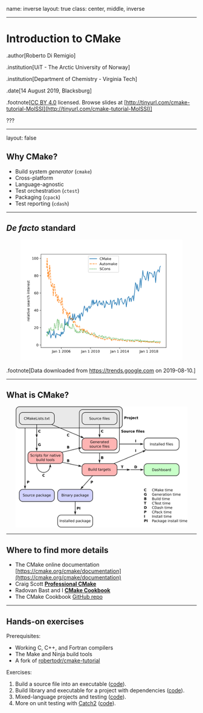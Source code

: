 name: inverse
layout: true
class: center, middle, inverse

---

# Introduction to CMake

.author[Roberto Di Remigio]

.institution[UiT - The Arctic University of Norway]

.institution[Department of Chemistry - Virginia Tech]

.date[14 August 2019, Blacksburg]

.footnote[[CC BY 4.0](https://creativecommons.org/licenses/by/4.0/) licensed.
Browse slides at [http://tinyurl.com/cmake-tutorial-MolSSI](http://tinyurl.com/cmake-tutorial-MolSSI)]

???

---
layout: false

## Why CMake?

- Build system _generator_ (`cmake`)
- Cross-platform
- Language-agnostic
- Test orchestration (`ctest`)
- Packaging (`cpack`)
- Test reporting (`cdash`)

---

## _De facto_ standard

<p style="text-align:center;"><img alt="CMake times" src="figures/trends/2019-08-10_trends.png" style="width: 85%"></p>
<p style="clear: both;">

.footnote[Data downloaded from https://trends.google.com on 2019-08-10.]

---

## What is CMake?

<p style="text-align:center;"><img alt="CMake times" src="figures/cmake-times/cmake-times.jpg" style="width: 90%"></p>
<p style="clear: both;">

---

## Where to find more details

- The CMake online documentation [https://cmake.org/cmake/documentation](https://cmake.org/cmake/documentation)
- Craig Scott [**Professional CMake**](https://crascit.com/professional-cmake/)
- Radovan Bast and I [**CMake Cookbook**](https://www.packtpub.com/application-development/cmake-cookbook)
- The CMake Cookbook [GitHub repo](https://github.com/dev-cafe/cmake-cookbook)

---

## Hands-on exercises

Prerequisites:
- Working C, C++, and Fortran compilers
- The Make and Ninja build tools
- A fork of [robertodr/cmake-tutorial](git@github.com:robertodr/cmake-tutorial.git)

Exercises:
1. Build a source file into an executable ([code]()).
2. Build library and executable for a project with dependencies ([code]()). 
3. Mixed-language projects and testing ([code]()).
4. More on unit testing with [Catch2](https://github.com/catchorg/Catch2) ([code]()).
